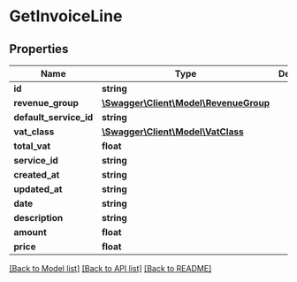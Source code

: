 # GetInvoiceLine

## Properties

 Name                   | Type                                                      | Description | Notes      
------------------------|-----------------------------------------------------------|-------------|------------
 **id**                 | **string**                                                |             | [optional] 
 **revenue_group**      | [**\Swagger\Client\Model\RevenueGroup**](RevenueGroup.md) |             | [optional] 
 **default_service_id** | **string**                                                |             | [optional] 
 **vat_class**          | [**\Swagger\Client\Model\VatClass**](VatClass.md)         |             | [optional] 
 **total_vat**          | **float**                                                 |             | [optional] 
 **service_id**         | **string**                                                |             | [optional] 
 **created_at**         | **string**                                                |             | [optional] 
 **updated_at**         | **string**                                                |             | [optional] 
 **date**               | **string**                                                |             | [optional] 
 **description**        | **string**                                                |             | [optional] 
 **amount**             | **float**                                                 |             | [optional] 
 **price**              | **float**                                                 |             | [optional] 

[[Back to Model list]](../README.md#documentation-for-models) [[Back to API list]](../README.md#documentation-for-api-endpoints) [[Back to README]](../README.md)


